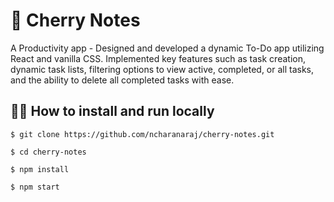 # 📘 Cherry Notes

A Productivity app - Designed and developed a dynamic To-Do app utilizing React and vanilla CSS. Implemented key features such as task creation, dynamic task lists, filtering options to view active, completed, or all tasks, and the ability to delete all completed tasks with ease.

## 🧑‍💻 How to install and run locally

```
$ git clone https://github.com/ncharanaraj/cherry-notes.git
```

```
$ cd cherry-notes
```

```
$ npm install
```

```
$ npm start
```
